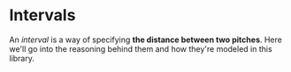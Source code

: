 # Intervals

An _interval_ is a way of specifying **the distance between two pitches**. Here we'll go into the reasoning behind them and how they're modeled in this library.

